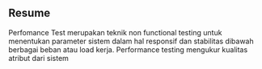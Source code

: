## Resume
Perfomance Test merupakan teknik non functional testing untuk menentukan parameter sistem dalam hal responsif dan stabilitas dibawah berbagai beban atau load kerja. Performance testing mengukur kualitas atribut dari sistem 
